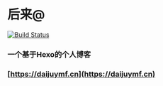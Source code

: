 # 后来@

[![Build Status](https://dev.azure.com/guanquanhong/blog/_apis/build/status/miiiku.hexo-blog?branchName=master)](https://dev.azure.com/guanquanhong/blog/_build/latest?definitionId=3&branchName=master)

### 一个基于Hexo的个人博客

### [https://daijuymf.cn](https://daijuymf.cn)